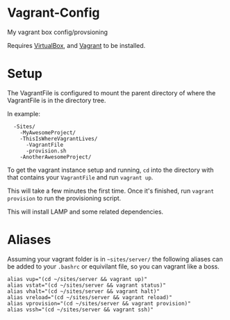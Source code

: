 Vagrant-Config
==============

My vagrant box config/provsioning 


Requires [VirtualBox](https://www.virtualbox.org/), and [Vagrant](http://www.vagrantup.com/) to be installed. 

Setup 
=====

The VagrantFile is configured to mount the parent directory of where the VagrantFile is in the directory tree. 

In example: 
```
  -Sites/
    -MyAwesomeProject/
    -ThisIsWhereVagrantLives/
      -VagrantFile
      -provision.sh
    -AnotherAwesomeProject/
```

To get the vagrant instance setup and running, `cd` into the directory with that contains your `VagrantFile` and run `vagrant up`.

This will take a few minutes the first time. Once it's finished, run `vagrant provision` to run the provisioning script.

This will install LAMP and some related dependencies. 

Aliases
=======

Assuming your vagrant folder is in `~sites/server/` the following aliases can be added to your `.bashrc` or equivilant file, so you can vagrant like a boss. 
```
alias vup="(cd ~/sites/server && vagrant up)"
alias vstat="(cd ~/sites/server && vagrant status)"
alias vhalt="(cd ~/sites/server && vagrant halt)"
alias vreload="(cd ~/sites/server && vagrant reload)"
alias vprovision="(cd ~/sites/server && vagrant provision)"
alias vssh="(cd ~/sites/server && vagrant ssh)"
```





    
